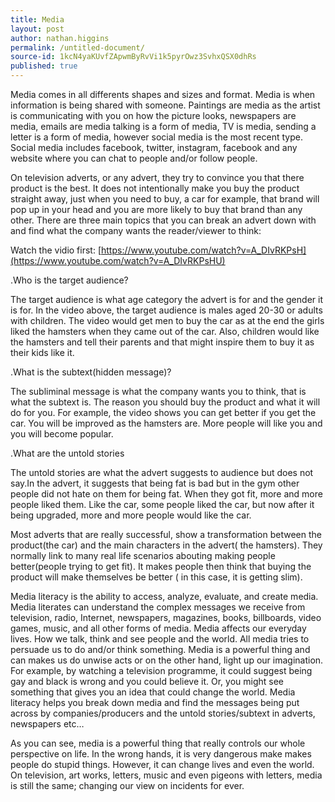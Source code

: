 ```yaml
---
title: Media
layout: post
author: nathan.higgins
permalink: /untitled-document/
source-id: 1kcN4yaKUvfZApwmByRvVi1k5pyrOwz3SvhxQSX0dhRs
published: true
---
```

Media comes in all differents shapes and sizes and format. Media is when information is being shared with someone. Paintings are media as the artist is communicating with you on how the picture looks, newspapers are media, emails are media talking is a form of media, TV is media, sending a letter is a form of media, however social media is the most recent type. Social media includes facebook, twitter, instagram, facebook and any website where you can chat to people and/or follow people.

On television adverts, or any advert, they try to convince you that there product is the best. It does not intentionally make you buy the product straight away, just when you need to buy, a car for example, that brand will pop up in your head and you are more likely to buy that brand than any other. There are three main topics that you can break an advert down with and find what the company wants the reader/viewer to think:

Watch the vidio first: [https://www.youtube.com/watch?v=A_DIvRKPsH](https://www.youtube.com/watch?v=A_DIvRKPsHU)

.Who is the target audience? 

The target audience is what age category the advert is for and the gender it is for. In the video above, the target audience is males aged 20-30 or adults with children. The video would get men to buy the car as at the end the girls liked the hamsters when they came out of the car. Also, children would like the hamsters and tell their parents and that might inspire them to buy it as their kids like it. 

.What is the subtext(hidden message)?

The subliminal message is what the company wants you to think, that is what the subtext is. The reason you should buy the product and what it will do for you. For example, the video shows you can get better if you get the car. You will be improved as the hamsters are. More people will like you and you will become popular.

.What are the untold stories

The untold stories are what the advert suggests to audience but does not say.In the advert, it suggests that being fat is bad but in the gym other people did not hate on them for being fat. When they got fit, more and more people liked them. Like the car, some people liked the car, but now after it being upgraded, more and more people would like the car.

Most adverts that are really successful, show a transformation between the product(the car) and the main characters in the advert( the hamsters). They normally link to many real life scenarios abouting making people better(people trying to get fit). It makes people then think that buying the product will make themselves be better ( in this case, it is getting slim).  

Media literacy is the ability to access, analyze, evaluate, and create media. Media literates can understand the complex messages we receive from television, radio, Internet, newspapers, magazines, books, billboards, video games, music, and all other forms of media. Media affects our everyday lives. How we talk, think and see people and the world. All media tries to persuade us to do and/or think something. Media is a powerful thing and can makes us do unwise acts or on the other hand, light up our imagination. For example, by watching a television programme, it could suggest being gay and black is wrong and you could believe it. Or, you might see something that gives you an idea that could change the world. Media literacy helps you break down media and find the messages being put across by companies/producers and the untold stories/subtext in adverts, newspapers etc…

As you can see, media is a powerful thing that really controls our whole perspective on life. In the wrong hands, it is very dangerous make makes people do stupid things. However, it can change lives and even the world. On television, art works, letters, music and even pigeons with letters, media is still the same; changing our view on incidents for ever.

